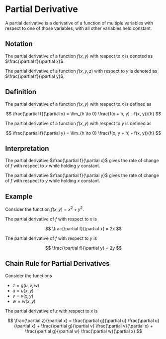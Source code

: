 # Partial Derivative

A partial derivative is a derivative of a function of multiple variables with respect to one of those variables, with all other variables held constant.

## Notation

The partial derivative of a function $f(x, y)$ with respect to $x$ is denoted as $\frac{\partial f}{\partial x}$.

The partial derivative of a function $f(x, y, z)$ with respect to $y$ is denoted as $\frac{\partial f}{\partial y}$.

## Definition

The partial derivative of a function $f(x, y)$ with respect to $x$ is defined as

$$
\frac{\partial f}{\partial x} = \lim_{h \to 0} \frac{f(x + h, y) - f(x, y)}{h}
$$

The partial derivative of a function $f(x, y)$ with respect to $y$ is defined as

$$
\frac{\partial f}{\partial y} = \lim_{h \to 0} \frac{f(x, y + h) - f(x, y)}{h}
$$

## Interpretation

The partial derivative $\frac{\partial f}{\partial x}$ gives the rate of change of $f$ with respect to $x$ while holding $y$ constant.

The partial derivative $\frac{\partial f}{\partial y}$ gives the rate of change of $f$ with respect to $y$ while holding $x$ constant.

## Example

Consider the function $f(x, y) = x^2 + y^2$.

The partial derivative of $f$ with respect to $x$ is

$$
\frac{\partial f}{\partial x} = 2x
$$

The partial derivative of $f$ with respect to $y$ is

$$
\frac{\partial f}{\partial y} = 2y
$$

## Chain Rule for Partial Derivatives

Consider the functions 

- $z = g(u, v, w)$
- $u = u(x, y)$
- $v = v(x, y)$
- $w = w(x, y)$

The partial derivative of $z$ with respect to $x$ is

$$
\frac{\partial z}{\partial x} = \frac{\partial g}{\partial u} \frac{\partial u}{\partial x} + \frac{\partial g}{\partial v} \frac{\partial v}{\partial x} + \frac{\partial g}{\partial w} \frac{\partial w}{\partial x}
$$